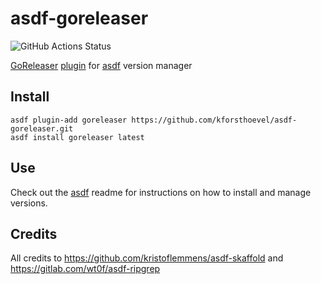# asdf-goreleaser

![GitHub Actions Status](https://github.com/kforsthoevel/asdf-goreleaser/workflows/Main%20workflow/badge.svg?branch=master)

[GoReleaser](https://goreleaser.com/)
[plugin](https://github.com/asdf-vm/asdf-plugins) for
[asdf](https://github.com/asdf-vm/asdf) version manager

## Install

```
asdf plugin-add goreleaser https://github.com/kforsthoevel/asdf-goreleaser.git
asdf install goreleaser latest
```

## Use

Check out the [asdf](https://github.com/asdf-vm/asdf) readme for instructions
on how to install and manage versions.

## Credits

All credits to https://github.com/kristoflemmens/asdf-skaffold and
https://gitlab.com/wt0f/asdf-ripgrep
